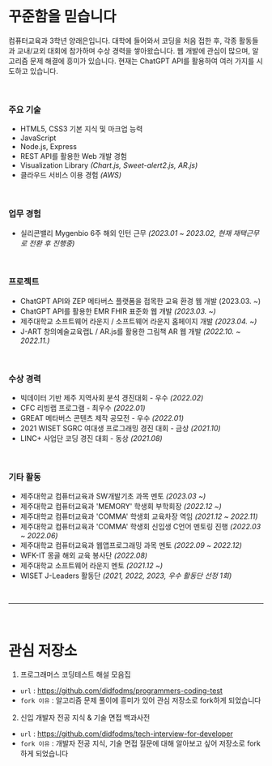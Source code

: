 # 꾸준함을 믿습니다
컴퓨터교육과 3학년 양래은입니다.
대학에 들어와서 코딩을 처음 접한 후, 각종 활동들과 교내/교외 대회에 참가하며 수상 경력을 쌓아왔습니다.
웹 개발에 관심이 많으며, 알고리즘 문제 해결에 흥미가 있습니다.
현재는 ChatGPT API를 활용하여 여러 가지를 시도하고 있습니다.

<br>

### 주요 기술
+ HTML5, CSS3 기본 지식 및 마크업 능력
+ JavaScript
+ Node.js, Express
+ REST API를 활용한 Web 개발 경험
+ Visualization Library _(Chart.js, Sweet-alert2.js, AR.js)_
+ 클라우드 서비스 이용 경험 _(AWS)_

<br>

### 업무 경험
+ 실리콘밸리 Mygenbio 6주 해외 인턴 근무 _(2023.01 ~ 2023.02, 현재 재택근무로 전환 후 진행중)_

<br>

### 프로젝트
+ ChatGPT API와 ZEP 메타버스 플랫폼을 접목한 교육 환경 웹 개발 (2023.03. ~)
+ ChatGPT API를 활용한 EMR FHIR 표준화 웹 개발 _(2023.03. ~)_
+ 제주대학교 소프트웨어 라운지 / 소프트웨어 라운지 홈페이지 개발 _(2023.04. ~)_
+ J-ART 창의예술교육랩L / AR.js를 활용한 그림책 AR 웹 개발 _(2022.10. ~ 2022.11.)_

<br>

### 수상 경력
+ 빅데이터 기반 제주 지역사회 분석 경진대회 - 우수 _(2022.02)_
+ CFC 리빙랩 프로그램 - 최우수 _(2022.01)_
+ GREAT 메타버스 콘텐츠 제작 공모전 - 우수 _(2022.01)_
+ 2021 WISET SGRC 여대생 프로그래밍 경진 대회 - 금상 _(2021.10)_
+ LINC+ 사업단 코딩 경진 대회 - 동상 _(2021.08)_

<br>

### 기타 활동
+ 제주대학교 컴퓨터교육과 SW개발기초 과목 멘토 _(2023.03 ~)_
+ 제주대학교 컴퓨터교육과 'MEMORY' 학생회 부학회장 _(2022.12 ~)_
+ 제주대학교 컴퓨터교육과 'COMMA' 학생회 교육차장 역임 _(2021.12 ~ 2022.11)_
+ 제주대학교 컴퓨터교육과 'COMMA' 학생회 신입생 C언어 멘토링 진행 _(2022.03 ~ 2022.06)_
+ 제주대학교 컴퓨터교육과 웹앱프로그래밍 과목 멘토 _(2022.09 ~ 2022.12)_
+ WFK-IT 몽골 해외 교육 봉사단 _(2022.08)_
+ 제주대학교 소프트웨어 라운지 멘토 _(2021.12 ~)_
+ WISET J-Leaders 활동단 _(2021, 2022, 2023, 우수 활동단 선정 1회)_

<br>

---

<br>

# 관심 저장소
1. 프로그래머스 코딩테스트 해설 모음집
+ ```url``` : https://github.com/didfodms/programmers-coding-test
+ ```fork 이유``` : 알고리즘 문제 풀이에 흥미가 있어 관심 저장소로 fork하게 되었습니다

2. 신입 개발자 전공 지식 & 기술 면접 백과사전
+ ```url``` : https://github.com/didfodms/tech-interview-for-developer
+ ```fork 이유``` : 개발자 전공 지식, 기술 면접 질문에 대해 알아보고 싶어 저장소로 fork하게 되었습니다
